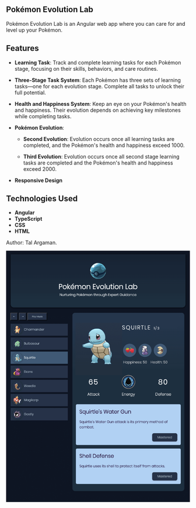## Pokémon Evolution Lab

Pokémon Evolution Lab is an Angular web app where you can care for and level up your Pokémon.

## Features

- **Learning Task**: Track and complete learning tasks for each Pokémon stage, focusing on their skills, behaviors, and care routines.

- **Three-Stage Task System**: Each Pokémon has three sets of learning tasks—one for each evolution stage. Complete all tasks to unlock their full potential.

- **Health and Happiness System**: Keep an eye on your Pokémon's health and happiness. Their evolution depends on achieving key milestones while completing tasks.

- **Pokémon Evolution**:

  - **Second Evolution**: Evolution occurs once all learning tasks are completed, and the Pokémon's health and happiness exceed 1000.
  
  - **Third Evolution**: Evolution occurs once all second stage learning tasks are completed and the Pokémon's health and happiness exceed 2000. 

  
  
- **Responsive Design**


## Technologies Used

- **Angular**
- **TypeScript**
- **CSS**
- **HTML**


Author: Tal Argaman.

![Pokemon Lab Screenshot](src/assets/evolution-lab-screen.png)
